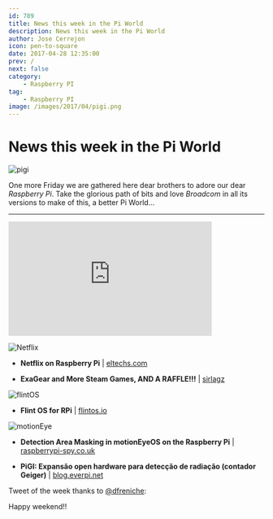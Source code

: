 ```yaml
---
id: 789
title: News this week in the Pi World
description: News this week in the Pi World
author: Jose Cerrejon
icon: pen-to-square
date: 2017-04-28 12:35:00
prev: /
next: false
category:
    - Raspberry PI
tag:
    - Raspberry PI
image: /images/2017/04/pigi.png
---
```


# News this week in the Pi World

![pigi](/images/2017/04/pigi.png)

One more Friday we are gathered here dear brothers to adore our dear _Raspberry Pi_. Take the glorious path of bits and love _Broadcom_ in all its versions to make of this, a better Pi World...

---

<iframe width="400" height="225" src="https://www.youtube.com/embed/cQC2TvR6uiU?rel=0" frameborder="0" allowfullscreen></iframe>

![Netflix](/images/2017/04/netflixPi.jpg)

-   **Netflix on Raspberry Pi** | [eltechs.com](https://eltechs.com/netflix-raspberry-pi/?utm_source=twitter&utm_medium=netflix-raspberry-pi&utm_campaign=organic)

-   **ExaGear and More Steam Games, AND A RAFFLE!!!** | [sirlagz](https://sirlagz.net/2017/04/25/exagear-and-more-steam-games-and-a-raffle/)

![flintOS](/images/2017/04/flintOS.png)

-   **Flint OS for RPi** | [flintos.io](https://flintos.io/download/flint-os-rpi-v021-beetle/)

![motionEye](/images/2017/04/motionEye.png)

-   **Detection Area Masking in motionEyeOS on the Raspberry Pi** | [raspberrypi-spy.co.uk](https://www.raspberrypi-spy.co.uk/2017/04/detection-area-masking-in-motioneyeos-raspberry-pi/)

-   **PiGI: Expansão open hardware para detecção de radiação (contador Geiger)** | [blog.everpi.net](https://blog.everpi.net/2017/04/raspberry-pi-expansao-radiacao.html)

Tweet of the week thanks to [@dfreniche](https://twitter.com/dfreniche):

Happy weekend!!
